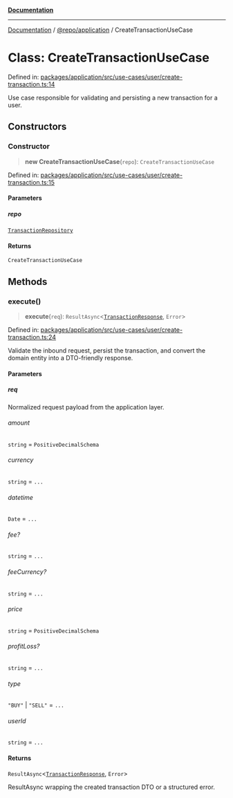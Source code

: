 [**Documentation**](../../../README.md)

***

[Documentation](../../../README.md) / [@repo/application](../README.md) / CreateTransactionUseCase

# Class: CreateTransactionUseCase

Defined in: [packages/application/src/use-cases/user/create-transaction.ts:14](https://github.com/o3osatoshi/experiment/blob/54ab00df974a3e9f8283fbcd8c611ed1e0274132/packages/application/src/use-cases/user/create-transaction.ts#L14)

Use case responsible for validating and persisting a new transaction for a user.

## Constructors

### Constructor

> **new CreateTransactionUseCase**(`repo`): `CreateTransactionUseCase`

Defined in: [packages/application/src/use-cases/user/create-transaction.ts:15](https://github.com/o3osatoshi/experiment/blob/54ab00df974a3e9f8283fbcd8c611ed1e0274132/packages/application/src/use-cases/user/create-transaction.ts#L15)

#### Parameters

##### repo

[`TransactionRepository`](../../domain/interfaces/TransactionRepository.md)

#### Returns

`CreateTransactionUseCase`

## Methods

### execute()

> **execute**(`req`): `ResultAsync`\<[`TransactionResponse`](../type-aliases/TransactionResponse.md), `Error`\>

Defined in: [packages/application/src/use-cases/user/create-transaction.ts:24](https://github.com/o3osatoshi/experiment/blob/54ab00df974a3e9f8283fbcd8c611ed1e0274132/packages/application/src/use-cases/user/create-transaction.ts#L24)

Validate the inbound request, persist the transaction, and convert the
domain entity into a DTO-friendly response.

#### Parameters

##### req

Normalized request payload from the application layer.

###### amount

`string` = `PositiveDecimalSchema`

###### currency

`string` = `...`

###### datetime

`Date` = `...`

###### fee?

`string` = `...`

###### feeCurrency?

`string` = `...`

###### price

`string` = `PositiveDecimalSchema`

###### profitLoss?

`string` = `...`

###### type

`"BUY"` \| `"SELL"` = `...`

###### userId

`string` = `...`

#### Returns

`ResultAsync`\<[`TransactionResponse`](../type-aliases/TransactionResponse.md), `Error`\>

ResultAsync wrapping the created transaction DTO or a structured error.
